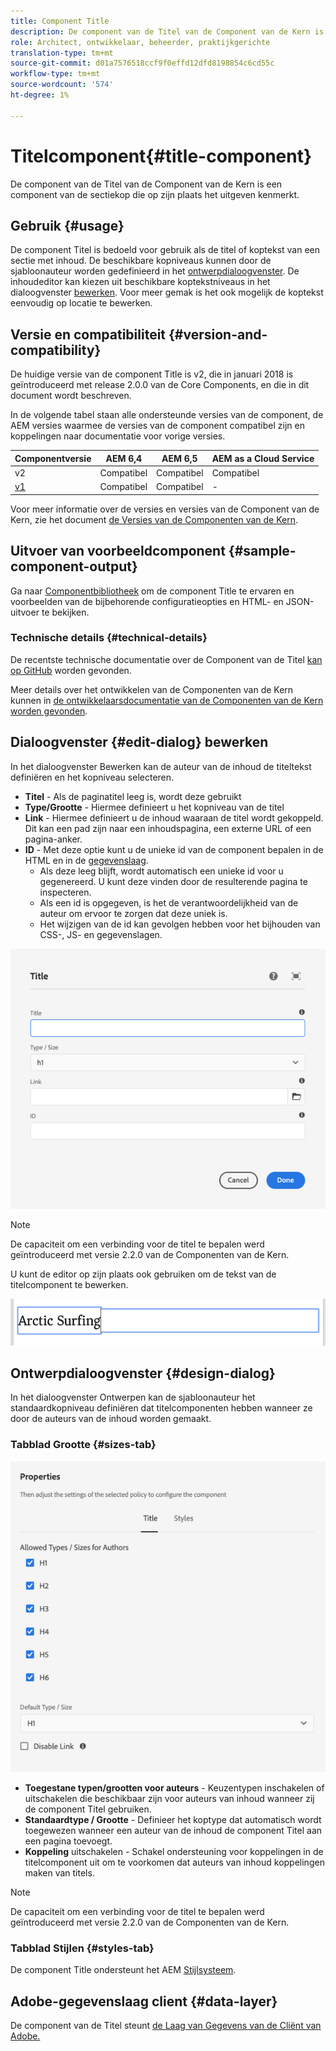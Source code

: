 ```yaml
---
title: Component Title
description: De component van de Titel van de Component van de Kern is een component van de sectiekop die op zijn plaats het uitgeven kenmerkt.
role: Architect, ontwikkelaar, beheerder, praktijkgerichte
translation-type: tm+mt
source-git-commit: d01a7576518ccf9f0effd12dfd8198854c6cd55c
workflow-type: tm+mt
source-wordcount: '574'
ht-degree: 1%

---
```



# Titelcomponent{#title-component}

De component van de Titel van de Component van de Kern is een component van de sectiekop die op zijn plaats het uitgeven kenmerkt.

## Gebruik {#usage}

De component Titel is bedoeld voor gebruik als de titel of koptekst van een sectie met inhoud. De beschikbare kopniveaus kunnen door de sjabloonauteur worden gedefinieerd in het [ontwerpdialoogvenster](#design-dialog). De inhoudeditor kan kiezen uit beschikbare koptekstniveaus in het dialoogvenster [bewerken](#edit-dialog). Voor meer gemak is het ook mogelijk de koptekst eenvoudig op locatie te bewerken.

## Versie en compatibiliteit {#version-and-compatibility}

De huidige versie van de component Title is v2, die in januari 2018 is geïntroduceerd met release 2.0.0 van de Core Components, en die in dit document wordt beschreven.

In de volgende tabel staan alle ondersteunde versies van de component, de AEM versies waarmee de versies van de component compatibel zijn en koppelingen naar documentatie voor vorige versies.

| Componentversie | AEM 6,4 | AEM 6,5 | AEM as a Cloud Service |
|---|---|---|---|
| v2 | Compatibel | Compatibel | Compatibel |
| [v1](v1/title-v1.md) | Compatibel | Compatibel | - |

Voor meer informatie over de versies en versies van de Component van de Kern, zie het document [de Versies van de Componenten van de Kern](/help/versions.md).

## Uitvoer van voorbeeldcomponent {#sample-component-output}

Ga naar [Componentbibliotheek](https://adobe.com/go/aem_cmp_library_title) om de component Title te ervaren en voorbeelden van de bijbehorende configuratieopties en HTML- en JSON-uitvoer te bekijken.

### Technische details {#technical-details}

De recentste technische documentatie over de Component van de Titel [kan op GitHub](https://adobe.com/go/aem_cmp_tech_title_v2) worden gevonden.

Meer details over het ontwikkelen van de Componenten van de Kern kunnen in [de ontwikkelaarsdocumentatie van de Componenten van de Kern worden gevonden](/help/developing/overview.md).

## Dialoogvenster {#edit-dialog} bewerken

In het dialoogvenster Bewerken kan de auteur van de inhoud de titeltekst definiëren en het kopniveau selecteren.

* **Titel**  - Als de paginatitel leeg is, wordt deze gebruikt
* **Type/Grootte**  - Hiermee definieert u het kopniveau van de titel
* **Link**  - Hiermee definieert u de inhoud waaraan de titel wordt gekoppeld. Dit kan een pad zijn naar een inhoudspagina, een externe URL of een pagina-anker.
* **ID**  - Met deze optie kunt u de unieke id van de component bepalen in de HTML en in de  [gegevenslaag](/help/developing/data-layer/overview.md).
   * Als deze leeg blijft, wordt automatisch een unieke id voor u gegenereerd. U kunt deze vinden door de resulterende pagina te inspecteren.
   * Als een id is opgegeven, is het de verantwoordelijkheid van de auteur om ervoor te zorgen dat deze uniek is.
   * Het wijzigen van de id kan gevolgen hebben voor het bijhouden van CSS-, JS- en gegevenslagen.

![Dialoogvenster voor bewerken van titelcomponent](/help/assets/title-edit.png)

>[!NOTE]
>
>De capaciteit om een verbinding voor de titel te bepalen werd geïntroduceerd met versie 2.2.0 van de Componenten van de Kern.

U kunt de editor op zijn plaats ook gebruiken om de tekst van de titelcomponent te bewerken.

![Lokaal bewerken van component Title](/help/assets/title-edit-inline.png)

## Ontwerpdialoogvenster {#design-dialog}

In het dialoogvenster Ontwerpen kan de sjabloonauteur het standaardkopniveau definiëren dat titelcomponenten hebben wanneer ze door de auteurs van de inhoud worden gemaakt.

### Tabblad Grootte {#sizes-tab}

![Ontwerpdialoogvenster van component Title](/help/assets/title-design.png)

* **Toegestane typen/grootten voor auteurs**  - Keuzentypen inschakelen of uitschakelen die beschikbaar zijn voor auteurs van inhoud wanneer zij de component Titel gebruiken.
* **Standaardtype / Grootte** - Definieer het koptype dat automatisch wordt toegewezen wanneer een auteur van de inhoud de component Titel aan een pagina toevoegt.
* **Koppeling** uitschakelen - Schakel ondersteuning voor koppelingen in de titelcomponent uit om te voorkomen dat auteurs van inhoud koppelingen maken van titels.

>[!NOTE]
>
>De capaciteit om een verbinding voor de titel te bepalen werd geïntroduceerd met versie 2.2.0 van de Componenten van de Kern.

### Tabblad Stijlen {#styles-tab}

De component Title ondersteunt het AEM [Stijlsysteem](/help/get-started/authoring.md#component-styling).

## Adobe-gegevenslaag client {#data-layer}

De component van de Titel steunt [de Laag van Gegevens van de Cliënt van Adobe.](/help/developing/data-layer/overview.md)
